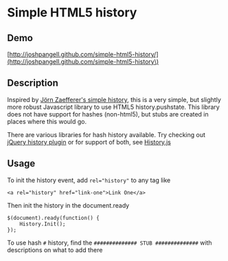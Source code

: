 # Simple HTML5 history

## Demo
[http://joshpangell.github.com/simple-html5-history/](http://joshpangell.github.com/simple-html5-history\)

## Description

Inspired by [Jörn Zaefferer's simple history](https://github.com/jzaefferer/simple-history), 
this is a very simple, but slightly more robust Javascript library to use HTML5 history.pushstate.
This library does not have support for hashes (non-html5), but stubs are created in places 
where this would go. 

There are various libraries for hash history available. Try checking out
[jQuery history plugin](http://www.serpere.info/jquery-history-plugin/samples/) or for support
of both, see [History.js](https://github.com/balupton/History.js/)

## Usage

To init the history event, add `rel="history"` to any tag like
	
	<a rel="history" href="link-one">Link One</a>

Then init the history in the document.ready
	
	$(document).ready(function() {
		History.Init();
	});
	
To use hash `#` history, find the `############## STUB ##############` with descriptions on what to add there